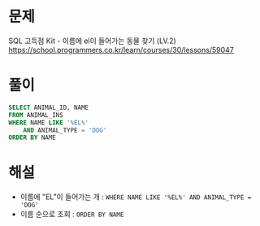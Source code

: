 # 문제
SQL 고득점 Kit - 이름에 el이 들어가는 동물 찾기 (LV.2)
https://school.programmers.co.kr/learn/courses/30/lessons/59047


# 풀이

```SQL
SELECT ANIMAL_ID, NAME
FROM ANIMAL_INS
WHERE NAME LIKE '%EL%'
    AND ANIMAL_TYPE = 'DOG'
ORDER BY NAME
```


# 해설
* 이름에 "EL"이 들어가는 개 :
  `WHERE NAME LIKE '%EL%'
  AND ANIMAL_TYPE = 'DOG'`
* 이름 순으로 조회 : `ORDER BY NAME`